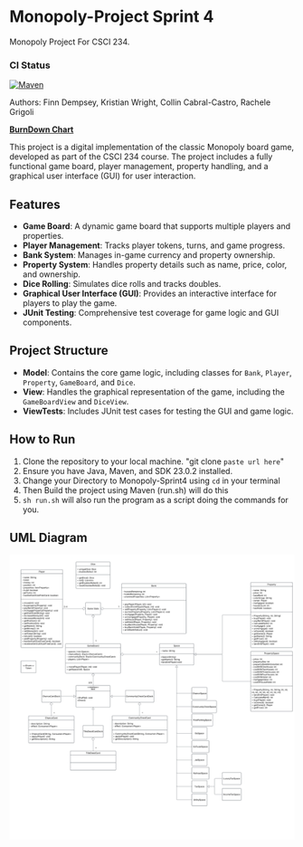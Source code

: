 # Monopoly-Project Sprint 4
Monopoly Project For CSCI 234. 

### CI Status

[![Maven](https://github.com/dempseyf64/Monopoly-Sprint4/actions/workflows/maven-checklist.yml/badge.svg)](https://github.com/dempseyf64/Monopoly-Sprint4/actions/workflows/maven-checklist.yml)

Authors: Finn Dempsey, Kristian Wright, Collin Cabral-Castro, Rachele Grigoli

[**BurnDown Chart**](https://moravian0-my.sharepoint.com/:x:/g/personal/wrightk_moravian_edu/Ec9vbNkXKkBAhebGWkPVn3gBCRMl1tALIvEDojNvpZFdHg?e=RiQ86v)


This project is a digital implementation of the classic Monopoly board game, developed as part of the CSCI 234 course. The project includes a fully functional game board, player management, property handling, and a graphical user interface (GUI) for user interaction.

## Features
- **Game Board**: A dynamic game board that supports multiple players and properties.
- **Player Management**: Tracks player tokens, turns, and game progress.
- **Bank System**: Manages in-game currency and property ownership.
- **Property System**: Handles property details such as name, price, color, and ownership.
- **Dice Rolling**: Simulates dice rolls and tracks doubles.
- **Graphical User Interface (GUI)**: Provides an interactive interface for players to play the game.
- **JUnit Testing**: Comprehensive test coverage for game logic and GUI components.

## Project Structure
- **Model**: Contains the core game logic, including classes for `Bank`, `Player`, `Property`, `GameBoard`, and `Dice`.
- **View**: Handles the graphical representation of the game, including the `GameBoardView` and `DiceView`.
- **ViewTests**: Includes JUnit test cases for testing the GUI and game logic.

## How to Run
1. Clone the repository to your local machine. "git clone `paste url here`"
2. Ensure you have Java, Maven, and SDK 23.0.2 installed.
3. Change your Directory to Monopoly-Sprint4 using `cd` in your terminal
4. Then Build the project using Maven (run.sh) will do this
5. `sh run.sh` will also run the program as a script doing the commands for you. 

## UML Diagram
![UML PDF](https://github.com/grigolir/CMonopolyProject-Sprint-3/blob/main/UML%20Sprint%203.png)



